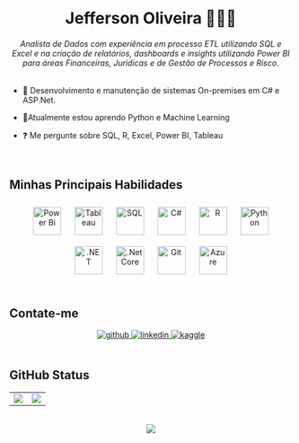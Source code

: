 # <div align="center">Jefferson Oliveira 👨🏻‍💻</div>  
  

###### <div align="center">Analista de Dados com experiência em processo ETL utilizando SQL e Excel e na criação de relatórios, dashboards e insights utilizando Power BI para áreas Financeiras, Jurídicas e de Gestão de Processos e Risco.</div>  
  

- 🔭 Desenvolvimento e manutenção de sistemas On-premises em C# e ASP.Net.  
  

- 🌱Atualmente estou aprendo Python e Machine Learning  
  

- ❓ Me pergunte sobre SQL, R, Excel, Power BI, Tableau  
  

<br/>  


## Minhas Principais Habilidades
<div align="center">  
<a href="https://powerbi.microsoft.com/en-us/" target="_blank"><img style="margin: 10px" src="https://profilinator.rishav.dev/skills-assets/powerbi.png" alt="Power Bi" height="50" /></a>  
<a href="https://www.tableau.com/" target="_blank"><img style="margin: 10px" src="https://profilinator.rishav.dev/skills-assets/tableau.svg" alt="Tableau" height="50" /></a>
<a href="https://www.microsoft.com/pt-br/sql-server/" target="_blank"><img style="margin: 10px" src="https://static-00.iconduck.com/assets.00/sql-database-sql-azure-icon-1955x2048-4pmty46t.png" alt="SQL" height="50" /></a>
<a href="https://docs.microsoft.com/en-us/dotnet/csharp/" target="_blank"><img style="margin: 10px" src="https://profilinator.rishav.dev/skills-assets/csharp-original.svg" alt="C#" height="50" /></a>  
<a href="https://www.r-project.org/" target="_blank"><img style="margin: 10px" src="https://profilinator.rishav.dev/skills-assets/r.svg" alt="R" height="50" /></a>  
<a href="https://www.python.org/" target="_blank"><img style="margin: 10px" src="https://profilinator.rishav.dev/skills-assets/python-original.svg" alt="Python" height="50" /></a>  
<a href="https://dotnet.microsoft.com/download/dotnet-framework" target="_blank"><img style="margin: 10px" src="https://profilinator.rishav.dev/skills-assets/dot-net-original-wordmark.svg" alt=".NET" height="50" /></a>  
<a href="https://dotnet.microsoft.com/download" target="_blank"><img style="margin: 10px" src="https://profilinator.rishav.dev/skills-assets/dotnetcore.png" alt=".Net Core" height="50" /></a>  
<a href="https://github.com/" target="_blank"><img style="margin: 10px" src="https://profilinator.rishav.dev/skills-assets/git-scm-icon.svg" alt="Git" height="50" /></a>  
<a href="https://azure.microsoft.com/en-in/" target="_blank"><img style="margin: 10px" src="https://profilinator.rishav.dev/skills-assets/microsoft_azure-icon.svg" alt="Azure" height="50" /></a>

  
</div>  

<br/>  


## Contate-me 
<div align="center">
<a href="https://github.com/eujeffoliveira" target="_blank">
<img src=https://img.shields.io/badge/github-%2324292e.svg?&style=for-the-badge&logo=github&logoColor=white alt=github style="margin-bottom: 5px;" />
</a>
<a href="https://linkedin.com/in/jose-jefferson-santos-de-oliveira" target="_blank">
<img src=https://img.shields.io/badge/linkedin-%231E77B5.svg?&style=for-the-badge&logo=linkedin&logoColor=white alt=linkedin style="margin-bottom: 5px;" />
</a>
<a href="https://www.kaggle.com/jeffoliveira" target="_blank">
<img src=https://img.shields.io/badge/kaggle-%2344BAE8.svg?&style=for-the-badge&logo=kaggle&logoColor=white alt=kaggle style="margin-bottom: 5px;" />
</a>  
</div>  
  
<br/>  


## GitHub Status 

<table align="center" style="border: none;"><tr><td valign="top" width="50%" style="border: none;">

<div align="center" style="border: none;"><img src="https://github-readme-stats.vercel.app/api?username=eujeffoliveira&show_icons=true&hide_border=true" align="center" /></div>

</td><td valign="top" width="50%"style="border: none;">

<div align="center" style="border: none;"><img src="https://github-readme-stats.vercel.app/api/top-langs/?username=eujeffoliveira&layout=compact&hide_border=true" align="center" /></div>

</td></tr></table>
<br />

<div align="center">
<img src="https://komarev.com/ghpvc/?username=eujeffoliveira&&style=flat-square" align="center" />
</div>  

  

